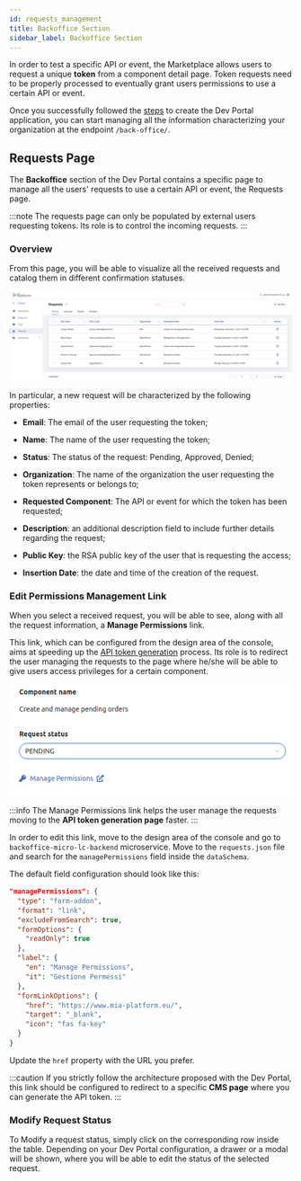```yaml
---
id: requests_management
title: Backoffice Section
sidebar_label: Backoffice Section
---
```


In order to test a specific API or event, the Marketplace allows users to request a unique **token** from a component detail page. Token requests need to be properly processed to eventually grant users permissions to use a certain API or event.

Once you successfully followed the [steps](/dev_portal/application_creation.md) to create the Dev Portal application, you can start managing all the information characterizing your organization at the endpoint `/back-office/`. 

## Requests Page

The **Backoffice** section of the Dev Portal contains a specific page to manage all the users' requests to use a certain API or event, the Requests page.

:::note
The requests page can only be populated by external users requesting tokens. Its role is to control the incoming requests.
:::

### Overview

From this page, you will be able to visualize all the received requests and catalog them in different confirmation statuses.

![backoffice api events](./img/backoffice_requests.png)

In particular, a new request will be characterized by the following properties:

- **Email**: The email of the user requesting the token;
  
- **Name**: The name of the user requesting the token;
  
- **Status**: The status of the request: Pending, Approved, Denied;
  
- **Organization**: The name of the organization the user requesting the token represents or belongs to;

- **Requested Component**: The API or event for which the token has been requested;

- **Description**: an additional description field to include further details regarding the request;
  
- **Public Key**: the RSA public key of the user that is requesting the access;

- **Insertion Date**: the date and time of the creation of the request.

### Edit Permissions Management Link

When you select a received request, you will be able to see, along with all the request information, a **Manage Permissions** link.

This link, which can be configured from the design area of the console, aims at speeding up the [API token generation](/dev_portal/api_token_generation.md) process. Its role is to redirect the user managing the requests to the page where he/she will be able to give users access privileges for a certain component.  

![manage permissions](./img/manage_permissions.png)

:::info 
The Manage Permissions link helps the user manage the requests moving to the **API token generation page** faster.
:::

In order to edit this link, move to the design area of the console and go to `backoffice-micro-lc-backend` microservice.
Move to the `requests.json` file and search for the `managePermissions` field inside the `dataSchema`.

The default field configuration should look like this:

```json
"managePermissions": {
  "type": "form-addon",
  "format": "link",
  "excludeFromSearch": true,
  "formOptions": {
    "readOnly": true
  },
  "label": {
    "en": "Manage Permissions",
    "it": "Gestione Permessi"
  },
  "formLinkOptions": {
    "href": "https://www.mia-platform.eu/",
    "target": "_blank",
    "icon": "fas fa-key"
  }
}
```
Update the `href` property with the URL you prefer.

:::caution 
If you strictly follow the architecture proposed with the Dev Portal, this link should be configured to redirect to a specific **CMS page** where you can generate the API token.
:::

### Modify Request Status

To Modify a request status, simply click on the corresponding row inside the table. Depending on your Dev Portal configuration, a drawer or a modal will be shown, where you will be able to edit the status of the selected request.
